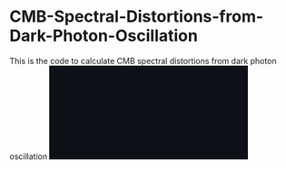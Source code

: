 # CMB-Spectral-Distortions-from-Dark-Photon-Oscillation
This is the code to calculate CMB spectral distortions from dark photon oscillation
![Main result](image_2024-03-04_095005561.png)
